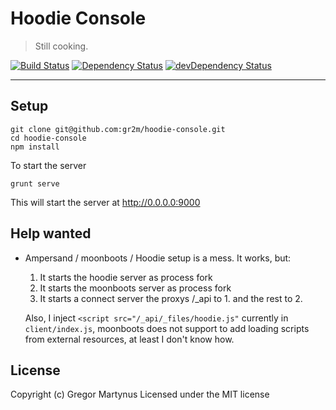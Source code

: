 Hoodie Console
==============

> Still cooking.

[![Build Status](https://travis-ci.org/hoodiehq/hoodie-console.svg)](https://travis-ci.org/hoodiehq/hoodie-console)
[![Dependency Status](https://david-dm.org/hoodiehq/hoodie-console.svg)](https://david-dm.org/hoodiehq/hoodie-console)
[![devDependency Status](https://david-dm.org/hoodiehq/hoodie-console/dev-status.svg)](https://david-dm.org/hoodiehq/hoodie-console#info=devDependencies)

---


## Setup

```
git clone git@github.com:gr2m/hoodie-console.git
cd hoodie-console
npm install
```

To start the server

```
grunt serve
```

This will start the server at http://0.0.0.0:9000


## Help wanted

- Ampersand / moonboots / Hoodie setup
  is a mess. It works, but:

  1. It starts the hoodie server as process fork
  2. It starts the moonboots server as process fork
  3. It starts a connect server the proxys /_api to 1. and the rest to 2.

  Also, I inject `<script src="/_api/_files/hoodie.js"` currently in
  `client/index.js`, moonboots does not support to add loading scripts
  from external resources, at least I don't know how.


## License

Copyright (c) Gregor Martynus
Licensed under the MIT license

